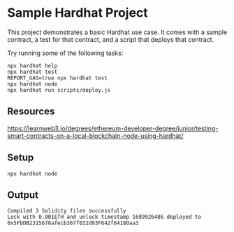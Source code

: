 # Sample Hardhat Project

This project demonstrates a basic Hardhat use case. It comes with a sample contract, a test for that contract, and a script that deploys that contract.

Try running some of the following tasks:

```shell
npx hardhat help
npx hardhat test
REPORT_GAS=true npx hardhat test
npx hardhat node
npx hardhat run scripts/deploy.js
```

## Resources

https://learnweb3.io/degrees/ethereum-developer-degree/junior/testing-smart-contracts-on-a-local-blockchain-node-using-hardhat/

## Setup

```shell
npx hardhat node
```

## Output

```
Compiled 3 Solidity files successfully
Lock with 0.001ETH and unlock timestamp 1689926486 deployed to 0x5FbDB2315678afecb367f032d93F642f64180aa3
```
